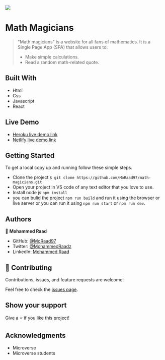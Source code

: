 ![](https://img.shields.io/badge/Microverse-blueviolet)

# Math Magicians

> "Math magicians" is a website for all fans of mathematics. It is a Single Page App (SPA) that allows users to: 
> - Make simple calculations.
> - Read a random math-related quote.

## Built With

- Html 
- Css 
- Javascript
- React

## Live Demo

- [Heroku live demo link](https://myreact-todo-list.herokuapp.com/)
- [Netlify live demo link](https://62d01246e471a45e8c35dbcd--glittering-marigold-017f31.netlify.app/)

## Getting Started

To get a local copy up and running follow these simple steps.

- Clone the project `$ git clone https://github.com/MoRaad97/math-magicians.git`
- Open your project in VS code of any text editor that you love to use.
- Install node js `npm install`
- you can bulid the project `npm run build` and run it using the browser or live server or you can run it using `npm run start` or `npm run dev`.

## Authors

👤 **Mohammed Raad**

- GitHub: [@MoRaad97](https://github.com/MoRaad97)
- Twitter: [@MohammedRaadz](https://twitter.com/MohammedRaadz)
- LinkedIn: [Mohammed Raad](linkedin.com/in/mohammed-raad-600176210)

## 🤝 Contributing

Contributions, issues, and feature requests are welcome!

Feel free to check the [issues page](../../issues/).

## Show your support

Give a ⭐️ if you like this project!

## Acknowledgments

- Microverse
- Microverse students 
